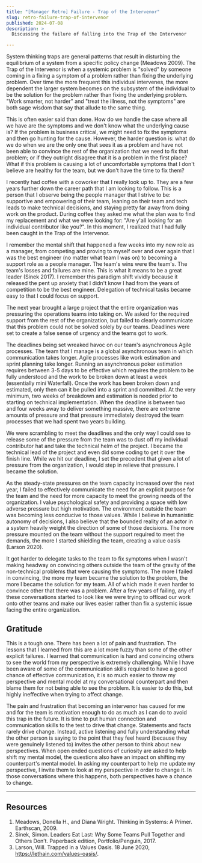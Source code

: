 ```yaml
---
title: "[Manager Retro] Failure - Trap of the Intervenor"
slug: retro-failure-trap-of-intervenor
published: 2024-07-08
description: >
  Discussing the failure of falling into the Trap of the Intervenor

---
```


System thinking traps are general patterns that result in disturbing the equilibrium of a system
from a specific policy change (Meadows 2009). The Trap of the Intervenor is when a systemic problem
is "solved" by someone coming in a fixing a symptom of a problem rather than fixing the underlying
problem. Over time the more frequent this individual intervenes, the more dependent the larger
system becomes on the subsystem of the individual to be the solution for the problem rather than
fixing the underlying problem. "Work smarter, not harder" and "treat the illness, not the symptoms"
are both sage wisdom that say that allude to the same thing.

This is often easier said than done. How do we handle the case where all we have are the symptoms
and we don't know what the underlying cause is? If the problem is business critical, we might need
to fix the symptoms and then go hunting for the cause. However, the harder question is: what do we do
when we are the only one that sees it as a problem and have not been able to convince the rest of
the organization that we need to fix that problem; or if they outright disagree that it is a problem
in the first place? What if this problem is causing a lot of uncomfortable symptoms that I don't
believe are healthy for the team, but we don't have the time to fix them?

I recently had coffee with a coworker that I really look up to. They are a few years further down
the career path that I am looking to follow. This is a person that I observe being the people
manager that I strive to be: supportive and empowering of their team, leaning on their team and tech
leads to make technical decisions, and staying pretty far away from doing work on the product.
During coffee they asked me what the plan was to find my replacement and what we were looking for:
"Are y'all looking for an individual contributor like you?". In this moment, I realized that I had
fully been caught in the Trap of the Intervenor.

I remember the mental shift that happened a few weeks into my new role as a manager, from competing
and proving to myself over and over again that I was the best engineer (no matter what team I was
on) to becoming a support role as a people manager. The team's wins were the team's. The team's
losses and failures are mine. This is what it means to be a great leader (Sinek 2017). I remember
this paradigm shift vividly because it released the pent up anxiety that I didn't know I had from
the years of competition to be the best engineer. Delegation of technical tasks became easy to that
I could focus on support. 

The next year brought a large project that the entire organization was pressuring the operations
teams into taking on. We asked for the required support from the rest of the organization, but
failed to clearly communicate that this problem could not be solved solely by our teams. Deadlines
were set to create a false sense of urgency and the teams got to work.

The deadlines being set wreaked havoc on our team's asynchronous Agile processes. The team that I
manage is a global asynchronous team in which communication takes longer. Agile processes like work
estimation and sprint planning take longer. Running an asynchronous poker estimation requires
between 3-5 days to be effective which requires the problem to be fully understood and the work to
be broken down at least a week (essentially mini Waterfall). Once the work has been broken down and
estimated, only then can it be pulled into a sprint and committed. At the very minimum, two weeks
of breakdown and estimation is needed prior to starting on technical implementation. When the
deadline is between two and four weeks away to deliver something massive, there are extreme amounts
of pressure and that pressure immediately destroyed the team processes that we had spent two years
building. 

We were scrambling to meet the deadlines and the only way I could see to release some of the
pressure from the team was to dust off my individual contributor hat and take the technical helm of
the project. I became the technical lead of the project and even did some coding to get it over the
finish line. While we hit our deadline, I set the precedent that given a lot of pressure from the
organization, I would step in relieve that pressure. I became the solution.

As the steady-state pressures on the team capacity increased over the next year, I failed to
effectively communicate the need for an explicit purpose for the team and the need for more capacity
to meet the growing needs of the organization. I value psychological safety and providing a space
with low adverse pressure but high motivation. The environment outside the team was becoming less
conducive to those values. While I believe in humanistic autonomy of decisions, I also believe that
the bounded reality of an actor in a system heavily weight the direction of some of those decisions.
The more pressure mounted on the team without the support required to meet the demands, the more I
started shielding the team, creating a value oasis (Larson 2020). 

It got harder to delegate tasks to the team to fix symptoms when I wasn't making headway on
convincing others outside the team of the gravity of the non-technical problems that were causing
the symptoms. The more I failed in convincing, the more my team became the solution to the problem,
the more I became the solution for my team. All of which made it even harder to convince other that
there was a problem. After a few years of failing, any of these conversations started to look like
we were trying to offload our work onto other teams and make our lives easier rather than fix a
systemic issue facing the entire organization.


## Gratitude

This is a tough one. There has been a lot of pain and frustration. The lessons that I learned from
this are a lot more fuzzy than some of the other explicit failures. I learned that communication is
hard and convincing others to see the world from my perspective is extremely challenging. While I
have been aware of some of the communication skills required to have a good chance of effective
communication, it is so much easier to throw my perspective and mental model at my conversational
counterpart and then blame them for not being able to see the problem. It is easier to do this, but
highly ineffective when trying to affect change.

The pain and frustration that becoming an intervenor has caused for me and for the team is
motivation enough to do as much as I can do to avoid this trap in the future. It is time to put
human connection and communication skills to the test to drive that change. Statements and facts
rarely drive change. Instead, active listening and fully understanding what the other person is
saying to the point that they feel heard (because they were genuinely listened to) invites the other
person to think about new perspectives. When open ended questions of curiosity are asked to help
shift my mental model, the questions also have an impact on shifting my counterpart's mental model.
In asking my counterpart to help me update my perspective, I invite them to look at my perspective
in order to change it. In those conversations where this happens, both perspectives have a chance to
change.

---

## Resources

1. Meadows, Donella H., and Diana Wright. Thinking in Systems: A Primer. Earthscan, 2009.
2. Sinek, Simon. Leaders Eat Last: Why Some Teams Pull Together and Others Don’t. Paperback edition, Portfolio/Penguin, 2017.
3. Larson, Will. Trapped in a Values Oasis. 18 June 2020, https://lethain.com/values-oasis/.
